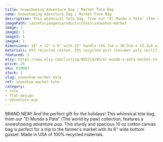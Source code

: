 ```yaml
---
title: Snowshoeing Adventure Dog | Market Tote Bag
name: Snowshoeing Adventure Dog | Market Tote Bag
description: This whimsical tote bag, from our "El Mundo a Pata" (The world by paw) collection, features a snowshoeing adventure pup. This sturdy and spacious 10 oz cotton canvas bag is perfect for a trip to the farmer's market with its 6" wide bottom gusset.
imagePath: \assets\images\products\totes\snowshoe-market
image: 1
image2: 1
image3: 1
image4: 1
dimensions: 18" x 12" x 6" with 25" handle (45.7cm x 30.5cm x 15.2cm with 63.5cm handle)
materials: 65% recycled cotton, 35% recycled post consumer poly certified
featured: 1
etsy: https://www.etsy.com/listing/905314295/el-mundo-a-pata-market-tote-bag
price: 24
sku: 010003
stock: 1
slug: snowshoe-market-tote
ref: snowshoe-market-tote
category:
- tote
- flat-design
- adventure-pup
---
```

BRAND NEW! And the perfect gift for the holidays! This whimsical tote bag, from our "El Mundo a Pata" (The world by paw) collection, features a snowshoeing adventure pup. This sturdy and spacious 10 oz cotton canvas bag is perfect for a trip to the farmer's market with its 6" wide bottom gusset. Made in USA of 100% recycled materials.
